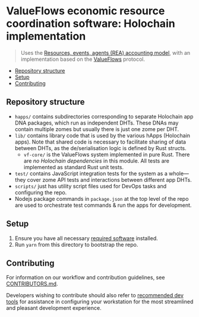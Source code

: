 # ValueFlows economic resource coordination software: Holochain implementation
> Uses the [Resources, events, agents (REA) accounting model](https://en.wikipedia.org/wiki/Resources,_events,_agents_(accounting_model)), with an implementation based on the [ValueFlows](https://valueflo.ws/) protocol.

<!-- MarkdownTOC -->

- [Repository structure](#repository-structure)
- [Setup](#setup)
- [Contributing](#contributing)

<!-- /MarkdownTOC -->

## Repository structure

- `happs/` contains subdirectories corresponding to separate Holochain app DNA packages, which run as independent DHTs. These DNAs may contain multiple zomes but usually there is just one zome per DHT.
- `lib/` contains library code that is used by the various hApps (Holochain apps). Note that shared code is necessary to facilitate sharing of data between DHTs, as the de/serialisation logic is defined by Rust structs.
	- `vf-core/` is the ValueFlows system implemented in pure Rust. There are *no Holochain dependencies* in this module. All tests are implemented as standard Rust unit tests.
- `test/` contains JavaScript integration tests for the system as a whole&mdash; they cover zome API tests and interactions between different app DHTs.
- `scripts/` just has utility script files used for DevOps tasks and configuring the repo.
- Nodejs package commands in `package.json` at the top level of the repo are used to orchestrate test commands & run the apps for development.

## Setup

1. Ensure you have all necessary [required software](./CONTRIBUTORS.md#required-software) installed.
2. Run `yarn` from this directory to bootstrap the repo.


## Contributing

For information on our workflow and contribution guidelines, see [CONTRIBUTORS.md](./CONTRIBUTORS.md).

Developers wishing to contribute should also refer to [recommended dev tools](./CONTRIBUTORS.md#recommended-dev-tools) for assistance in configuring your workstation for the most streamlined and pleasant development experience.
